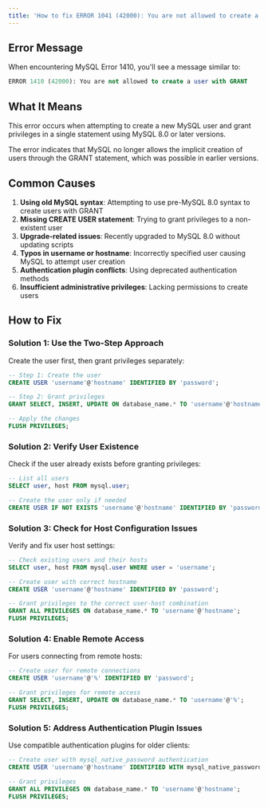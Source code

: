 ```yaml
---
title: 'How to fix ERROR 1041 (42000): You are not allowed to create a user with GRANT'
---
```


## Error Message

When encountering MySQL Error 1410, you'll see a message similar to:

```sql
ERROR 1410 (42000): You are not allowed to create a user with GRANT
```

## What It Means

This error occurs when attempting to create a new MySQL user and grant privileges in a single statement using MySQL 8.0 or later versions.

The error indicates that MySQL no longer allows the implicit creation of users through the GRANT statement, which was possible in earlier versions.

## Common Causes

1. **Using old MySQL syntax**: Attempting to use pre-MySQL 8.0 syntax to create users with GRANT
2. **Missing CREATE USER statement**: Trying to grant privileges to a non-existent user
3. **Upgrade-related issues**: Recently upgraded to MySQL 8.0 without updating scripts
4. **Typos in username or hostname**: Incorrectly specified user causing MySQL to attempt user creation
5. **Authentication plugin conflicts**: Using deprecated authentication methods
6. **Insufficient administrative privileges**: Lacking permissions to create users

## How to Fix

### Solution 1: Use the Two-Step Approach

Create the user first, then grant privileges separately:

```sql
-- Step 1: Create the user
CREATE USER 'username'@'hostname' IDENTIFIED BY 'password';

-- Step 2: Grant privileges
GRANT SELECT, INSERT, UPDATE ON database_name.* TO 'username'@'hostname';

-- Apply the changes
FLUSH PRIVILEGES;
```

### Solution 2: Verify User Existence

Check if the user already exists before granting privileges:

```sql
-- List all users
SELECT user, host FROM mysql.user;

-- Create the user only if needed
CREATE USER IF NOT EXISTS 'username'@'hostname' IDENTIFIED BY 'password';
```

### Solution 3: Check for Host Configuration Issues

Verify and fix user host settings:

```sql
-- Check existing users and their hosts
SELECT user, host FROM mysql.user WHERE user = 'username';

-- Create user with correct hostname
CREATE USER 'username'@'hostname' IDENTIFIED BY 'password';

-- Grant privileges to the correct user-host combination
GRANT ALL PRIVILEGES ON database_name.* TO 'username'@'hostname';
FLUSH PRIVILEGES;
```

### Solution 4: Enable Remote Access

For users connecting from remote hosts:

```sql
-- Create user for remote connections
CREATE USER 'username'@'%' IDENTIFIED BY 'password';

-- Grant privileges for remote access
GRANT SELECT, INSERT, UPDATE ON database_name.* TO 'username'@'%';
FLUSH PRIVILEGES;
```

### Solution 5: Address Authentication Plugin Issues

Use compatible authentication plugins for older clients:

```sql
-- Create user with mysql_native_password authentication
CREATE USER 'username'@'hostname' IDENTIFIED WITH mysql_native_password BY 'password';

-- Grant privileges
GRANT ALL PRIVILEGES ON database_name.* TO 'username'@'hostname';
FLUSH PRIVILEGES;
```
